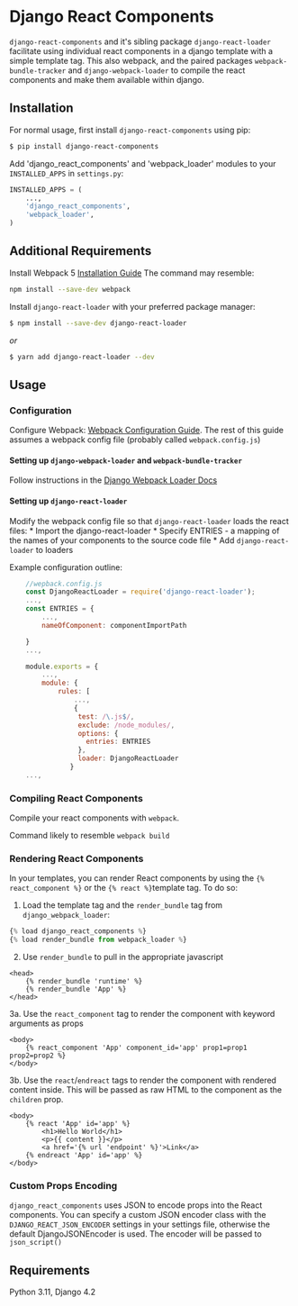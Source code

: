 # Django React Components

`django-react-components` and it's sibling package `django-react-loader` facilitate using individual react components
in a django template with a simple template tag.  This also webpack, and the paired packages `webpack-bundle-tracker` 
and `django-webpack-loader` to compile the react components and make them available within django. 

## Installation

For normal usage, first install `django-react-components` using pip:
```bash
$ pip install django-react-components
```
Add 'django_react_components' and 'webpack_loader'  modules to your `INSTALLED_APPS` in `settings.py`:

```python
INSTALLED_APPS = (
    ...,
    'django_react_components',
    'webpack_loader',
)
```

## Additional Requirements

Install Webpack 5 [Installation Guide](https://webpack.js.org/guides/installation/)
The command may resemble: 

```bash
npm install --save-dev webpack
```

Install `django-react-loader` with your preferred package manager: 

```bash
$ npm install --save-dev django-react-loader 
```
_or_
```bash
$ yarn add django-react-loader --dev
```

## Usage

### Configuration

Configure Webpack: [Webpack Configuration Guide](https://webpack.js.org/configuration/).  The rest of this guide assumes a webpack config file (probably called `webpack.config.js`)

#### Setting up `django-webpack-loader` and `webpack-bundle-tracker`

Follow instructions in the [Django Webpack Loader Docs](https://github.com/django-webpack/django-webpack-loader)

#### Setting up `django-react-loader`

Modify the webpack config file so that `django-react-loader` loads the react files: 
    * Import the django-react-loader
    * Specify ENTRIES - a mapping of the names of your components to the source code file
    * Add `django-react-loader` to loaders

Example configuration outline: 

```js
    //wepback.config.js
    const DjangoReactLoader = require('django-react-loader');
    ...,
    const ENTRIES = {
        ...,
        nameOfComponent: componentImportPath

    }
    ...,

    module.exports = {
        ...,
        module: {
            rules: [
                ...,
                {
                 test: /\.js$/,
                 exclude: /node_modules/,
                 options: {
                   entries: ENTRIES
                 },
                 loader: DjangoReactLoader 
               }
    ...,
```

### Compiling React Components

Compile your react components with `webpack`. 

Command likely to resemble ```webpack build``` 


### Rendering React Components

In your templates, you can render React components by using the `{% react_component %}` or the `{% react %}`template tag. To do so:

1. Load the template tag and the `render_bundle` tag from `django_webpack_loader`:
```python
{% load django_react_components %}
{% load render_bundle from webpack_loader %}

```

2. Use `render_bundle` to pull in the appropriate javascript
```
<head>
    {% render_bundle 'runtime' %}
    {% render_bundle 'App' %} 
</head>
```

3a. Use the `react_component` tag to render the component with keyword arguments as props
```
<body>
    {% react_component 'App' component_id='app' prop1=prop1 prop2=prop2 %}
</body>
```

3b. Use the `react`/`endreact` tags to render the component with rendered content inside. This will be passed as raw HTML to the component as the `children` prop.
```
<body>
    {% react 'App' id='app' %}
        <h1>Hello World</h1>
        <p>{{ content }}</p>
        <a href='{% url 'endpoint' %}'>Link</a>
    {% endreact 'App' id='app' %}
</body>
```

### Custom Props Encoding

`django_react_components` uses JSON to encode props into the React components. You can specify a custom JSON encoder 
class with the `DJANGO_REACT_JSON_ENCODER` settings in your settings file, otherwise the default DjangoJSONEncoder is used.
The encoder will be passed to `json_script()`

## Requirements

Python 3.11, Django 4.2
